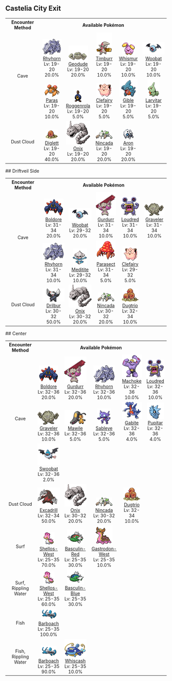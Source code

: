 ## Castelia City Exit

<table><tr><th colspan="1">Encounter Method</th><th colspan="5" style = "text-align: center;">Available Pokémon</th></tr>
<tr><td rowspan="2" style="vertical-align: middle; word-wrap: break-word; text-align: center;">Cave</td><td style="text-align: center; vertical-align: bottom;"> <img src="../../img/animated/111.gif"> <br> <a href="../../pokemons/111">Rhyhorn</a> <br> Lv: 19-20 <br> 20.0% </td><td style="text-align: center; vertical-align: bottom;"> <img src="../../img/animated/74.gif"> <br> <a href="../../pokemons/074">Geodude</a> <br> Lv: 19-20 <br> 20.0% </td><td style="text-align: center; vertical-align: bottom;"> <img src="../../img/animated/532.gif"> <br> <a href="../../pokemons/532">Timburr</a> <br> Lv: 19-20 <br> 10.0% </td><td style="text-align: center; vertical-align: bottom;"> <img src="../../img/animated/293.gif"> <br> <a href="../../pokemons/293">Whismur</a> <br> Lv: 19-20 <br> 10.0% </td><td style="text-align: center; vertical-align: bottom;"> <img src="../../img/animated/527.gif"> <br> <a href="../../pokemons/527">Woobat</a> <br> Lv: 19-20 <br> 10.0% </td></tr>
<tr><td style="text-align: center; vertical-align: bottom;"> <img src="../../img/animated/46.gif"> <br> <a href="../../pokemons/046">Paras</a> <br> Lv: 19-20 <br> 10.0% </td><td style="text-align: center; vertical-align: bottom;"> <img src="../../img/animated/524.gif"> <br> <a href="../../pokemons/524">Roggenrola</a> <br> Lv: 19-20 <br> 5.0% </td><td style="text-align: center; vertical-align: bottom;"> <img src="../../img/animated/35.gif"> <br> <a href="../../pokemons/035">Clefairy</a> <br> Lv: 19-20 <br> 5.0% </td><td style="text-align: center; vertical-align: bottom;"> <img src="../../img/animated/443.gif"> <br> <a href="../../pokemons/443">Gible</a> <br> Lv: 19-20 <br> 5.0% </td><td style="text-align: center; vertical-align: bottom;"> <img src="../../img/animated/246.gif"> <br> <a href="../../pokemons/246">Larvitar</a> <br> Lv: 19-20 <br> 5.0% </td></tr>
<tr><td rowspan="1" style="vertical-align: middle; word-wrap: break-word; text-align: center;">Dust Cloud</td><td style="text-align: center; vertical-align: bottom;"> <img src="../../img/animated/50.gif"> <br> <a href="../../pokemons/050">Diglett</a> <br> Lv: 19-20 <br> 40.0% </td><td style="text-align: center; vertical-align: bottom;"> <img src="../../img/animated/95.gif"> <br> <a href="../../pokemons/095">Onix</a> <br> Lv: 19-20 <br> 20.0% </td><td style="text-align: center; vertical-align: bottom;"> <img src="../../img/animated/290.gif"> <br> <a href="../../pokemons/290">Nincada</a> <br> Lv: 19-20 <br> 20.0% </td><td style="text-align: center; vertical-align: bottom;"> <img src="../../img/animated/304.gif"> <br> <a href="../../pokemons/304">Aron</a> <br> Lv: 19-20 <br> 20.0% </td><td></td></tr></table>
## Driftveil Side

<table><tr><th colspan="1">Encounter Method</th><th colspan="5" style = "text-align: center;">Available Pokémon</th></tr>
<tr><td rowspan="2" style="vertical-align: middle; word-wrap: break-word; text-align: center;">Cave</td><td style="text-align: center; vertical-align: bottom;"> <img src="../../img/animated/525.gif"> <br> <a href="../../pokemons/525">Boldore</a> <br> Lv: 31-34 <br> 20.0% </td><td style="text-align: center; vertical-align: bottom;"> <img src="../../img/animated/527.gif"> <br> <a href="../../pokemons/527">Woobat</a> <br> Lv: 29-32 <br> 20.0% </td><td style="text-align: center; vertical-align: bottom;"> <img src="../../img/animated/533.gif"> <br> <a href="../../pokemons/533">Gurdurr</a> <br> Lv: 31-34 <br> 10.0% </td><td style="text-align: center; vertical-align: bottom;"> <img src="../../img/animated/294.gif"> <br> <a href="../../pokemons/294">Loudred</a> <br> Lv: 31-34 <br> 10.0% </td><td style="text-align: center; vertical-align: bottom;"> <img src="../../img/animated/75.gif"> <br> <a href="../../pokemons/075">Graveler</a> <br> Lv: 31-34 <br> 10.0% </td></tr>
<tr><td style="text-align: center; vertical-align: bottom;"> <img src="../../img/animated/111.gif"> <br> <a href="../../pokemons/111">Rhyhorn</a> <br> Lv: 31-34 <br> 10.0% </td><td style="text-align: center; vertical-align: bottom;"> <img src="../../img/animated/307.gif"> <br> <a href="../../pokemons/307">Meditite</a> <br> Lv: 29-32 <br> 10.0% </td><td style="text-align: center; vertical-align: bottom;"> <img src="../../img/animated/47.gif"> <br> <a href="../../pokemons/047">Parasect</a> <br> Lv: 31-34 <br> 5.0% </td><td style="text-align: center; vertical-align: bottom;"> <img src="../../img/animated/35.gif"> <br> <a href="../../pokemons/035">Clefairy</a> <br> Lv: 29-32 <br> 5.0% </td><td></td></tr>
<tr><td rowspan="1" style="vertical-align: middle; word-wrap: break-word; text-align: center;">Dust Cloud</td><td style="text-align: center; vertical-align: bottom;"> <img src="../../img/animated/529.gif"> <br> <a href="../../pokemons/529">Drilbur</a> <br> Lv: 30-32 <br> 50.0% </td><td style="text-align: center; vertical-align: bottom;"> <img src="../../img/animated/95.gif"> <br> <a href="../../pokemons/095">Onix</a> <br> Lv: 30-32 <br> 20.0% </td><td style="text-align: center; vertical-align: bottom;"> <img src="../../img/animated/290.gif"> <br> <a href="../../pokemons/290">Nincada</a> <br> Lv: 30-32 <br> 20.0% </td><td style="text-align: center; vertical-align: bottom;"> <img src="../../img/animated/51.gif"> <br> <a href="../../pokemons/051">Dugtrio</a> <br> Lv: 32-34 <br> 10.0% </td><td></td></tr></table>
## Center

<table><tr><th colspan="1">Encounter Method</th><th colspan="5" style = "text-align: center;">Available Pokémon</th></tr>
<tr><td rowspan="3" style="vertical-align: middle; word-wrap: break-word; text-align: center;">Cave</td><td style="text-align: center; vertical-align: bottom;"> <img src="../../img/animated/525.gif"> <br> <a href="../../pokemons/525">Boldore</a> <br> Lv: 32-36 <br> 20.0% </td><td style="text-align: center; vertical-align: bottom;"> <img src="../../img/animated/533.gif"> <br> <a href="../../pokemons/533">Gurdurr</a> <br> Lv: 32-36 <br> 20.0% </td><td style="text-align: center; vertical-align: bottom;"> <img src="../../img/animated/111.gif"> <br> <a href="../../pokemons/111">Rhyhorn</a> <br> Lv: 32-36 <br> 10.0% </td><td style="text-align: center; vertical-align: bottom;"> <img src="../../img/animated/67.gif"> <br> <a href="../../pokemons/067">Machoke</a> <br> Lv: 32-36 <br> 10.0% </td><td style="text-align: center; vertical-align: bottom;"> <img src="../../img/animated/294.gif"> <br> <a href="../../pokemons/294">Loudred</a> <br> Lv: 32-36 <br> 10.0% </td></tr>
<tr><td style="text-align: center; vertical-align: bottom;"> <img src="../../img/animated/75.gif"> <br> <a href="../../pokemons/075">Graveler</a> <br> Lv: 32-36 <br> 10.0% </td><td style="text-align: center; vertical-align: bottom;"> <img src="../../img/animated/303.gif"> <br> <a href="../../pokemons/303">Mawile</a> <br> Lv: 32-36 <br> 5.0% </td><td style="text-align: center; vertical-align: bottom;"> <img src="../../img/animated/302.gif"> <br> <a href="../../pokemons/302">Sableye</a> <br> Lv: 32-36 <br> 5.0% </td><td style="text-align: center; vertical-align: bottom;"> <img src="../../img/animated/444.gif"> <br> <a href="../../pokemons/444">Gabite</a> <br> Lv: 32-36 <br> 4.0% </td><td style="text-align: center; vertical-align: bottom;"> <img src="../../img/animated/247.gif"> <br> <a href="../../pokemons/247">Pupitar</a> <br> Lv: 32-36 <br> 4.0% </td></tr>
<tr><td style="text-align: center; vertical-align: bottom;"> <img src="../../img/animated/528.gif"> <br> <a href="../../pokemons/528">Swoobat</a> <br> Lv: 32-36 <br> 2.0% </td><td></td><td></td><td></td><td></td></tr>
<tr><td rowspan="1" style="vertical-align: middle; word-wrap: break-word; text-align: center;">Dust Cloud</td><td style="text-align: center; vertical-align: bottom;"> <img src="../../img/animated/530.gif"> <br> <a href="../../pokemons/530">Excadrill</a> <br> Lv: 32-34 <br> 50.0% </td><td style="text-align: center; vertical-align: bottom;"> <img src="../../img/animated/95.gif"> <br> <a href="../../pokemons/095">Onix</a> <br> Lv: 30-32 <br> 20.0% </td><td style="text-align: center; vertical-align: bottom;"> <img src="../../img/animated/290.gif"> <br> <a href="../../pokemons/290">Nincada</a> <br> Lv: 30-32 <br> 20.0% </td><td style="text-align: center; vertical-align: bottom;"> <img src="../../img/animated/51.gif"> <br> <a href="../../pokemons/051">Dugtrio</a> <br> Lv: 32-34 <br> 10.0% </td><td></td></tr>
<tr><td rowspan="1" style="vertical-align: middle; word-wrap: break-word; text-align: center;">Surf</td><td style="text-align: center; vertical-align: bottom;"> <img src="../../img/animated/422-west.gif"> <br> <a href="../../pokemons/422">Shellos-West</a> <br> Lv: 25-35 <br> 70.0% </td><td style="text-align: center; vertical-align: bottom;"> <img src="../../img/animated/550-red.gif"> <br> <a href="../../pokemons/550">Basculin-Red</a> <br> Lv: 25-35 <br> 30.0% </td><td style="text-align: center; vertical-align: bottom;"> <img src="../../img/animated/423-west.gif"> <br> <a href="../../pokemons/423">Gastrodon-West</a> <br> Lv: 25-35 <br> 10.0% </td><td></td><td></td></tr>
<tr><td rowspan="1" style="vertical-align: middle; word-wrap: break-word; text-align: center;">Surf, Rippling Water</td><td style="text-align: center; vertical-align: bottom;"> <img src="../../img/animated/422-west.gif"> <br> <a href="../../pokemons/422">Shellos-West</a> <br> Lv: 25-35 <br> 60.0% </td><td style="text-align: center; vertical-align: bottom;"> <img src="../../img/animated/550-blue.gif"> <br> <a href="../../pokemons/550">Basculin-Blue</a> <br> Lv: 25-35 <br> 30.0% </td><td></td><td></td><td></td></tr>
<tr><td rowspan="1" style="vertical-align: middle; word-wrap: break-word; text-align: center;">Fish</td><td style="text-align: center; vertical-align: bottom;"> <img src="../../img/animated/339.gif"> <br> <a href="../../pokemons/339">Barboach</a> <br> Lv: 25-35 <br> 100.0% </td><td></td><td></td><td></td><td></td></tr>
<tr><td rowspan="1" style="vertical-align: middle; word-wrap: break-word; text-align: center;">Fish, Rippling Water</td><td style="text-align: center; vertical-align: bottom;"> <img src="../../img/animated/339.gif"> <br> <a href="../../pokemons/339">Barboach</a> <br> Lv: 25-35 <br> 90.0% </td><td style="text-align: center; vertical-align: bottom;"> <img src="../../img/animated/340.gif"> <br> <a href="../../pokemons/340">Whiscash</a> <br> Lv: 25-35 <br> 10.0% </td><td></td><td></td><td></td></tr></table>
